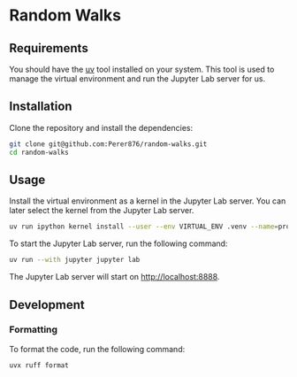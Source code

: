 # Random Walks

## Requirements

You should have the [uv](https://docs.astral.sh/uv/getting-started/installation/) tool installed on your system.
This tool is used to manage the virtual environment and run the Jupyter Lab server for us.

## Installation

Clone the repository and install the dependencies:

```bash
git clone git@github.com:Perer876/random-walks.git
cd random-walks
```

## Usage

Install the virtual environment as a kernel in the Jupyter Lab server.
You can later select the kernel from the Jupyter Lab server.

```bash
uv run ipython kernel install --user --env VIRTUAL_ENV .venv --name=project
```

To start the Jupyter Lab server, run the following command:

```bash
uv run --with jupyter jupyter lab
```

The Jupyter Lab server will start on [http://localhost:8888](http://localhost:8888).

## Development

### Formatting

To format the code, run the following command:

```bash
uvx ruff format
```
